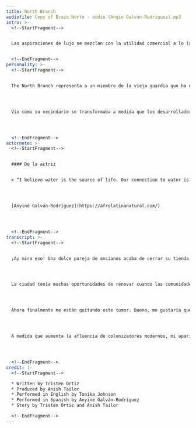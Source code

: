 ```yaml
---
title: North Branch
audiofile: Copy of Brazo Norte - audio (Angie Galvan-Rodriguez).mp3
intro: >-
  <!--StartFragment-->


  Las aspiraciones de lujo se mezclan con la utilidad comercial a lo largo de la rama norte. Curvando desde el cruce del centro en Wolf Point, esta sucursal alberga condominios de vidrio brillante y clubes exclusivos en sus orillas. Pero eventualmente, las tiendas de llantas, los lotes de autobuses y las fábricas de concreto aparecen junto con las comodidades urbanas. Goose Island, ubicada en el North Branch, recuerda épocas de industria pesada en sus suelos contaminados, incluso cuando Lincoln Yards, un patio de juegos financiado con fondos públicos para los ricos, brotara de ellos. Hacia Arriba cerca de Lathrop Homes, Related Corporation ha reducido las viviendas públicas disponibles al rehabilitar edificios de ladrillo como unidades asequibles y de lujo. Citado en el Chicago Reader, J.L. Gross, residente desde hace mucho tiempo, describe su comunidad como destripada por estructuras como un cobertizo para botes diseñado “para gente blanca”. En sus tramos superiores, North Branch se abre a frondosos parques y muelles privados que ofrecen a los propietarios un oasis urbano. Es decir, hasta que las alcantarillas combinadas se desbordan en el río.


  <!--EndFragment-->
personality: >-
  <!--StartFragment-->


  The North Branch representa a un miembro de la vieja guardia que ha estado en el vecindario durante décadas y se ha mantenido atrapado en la gentrificación. Ella es una comerciante mayor que fue un elemento fijo en la comunidad en los “tiempos anteriores”. Su tienda fue un punto focal y sirvió como un centro comunitario de facto para muchas familias en el área. La gente le dejaba una llave de repuesto de su apartamento para que la guardara en caso de que uno de los niños quedará bloqueado o un visitante llegará durante su turno de trabajo.




  Vio cómo su vecindario se transformaba a medida que los desarrolladores compraban parcelas de tierra alrededor de su tienda. Pero ella se negó a vender y simplemente aguantó mientras su comunidad estaba fuera de servicio sin ningún control o voz al respecto. Todos sus viejos vecinos se han ido y ella está superando un sentimiento de pérdida. A veces, sus antiguos clientes regresan a la tienda solo para visitarla y saludarla. Miran con desprecio a los nuevos clientes porque no comprenden la historia o el valor de lo que les precedió.




  <!--EndFragment-->
actornote: >-
  <!--StartFragment-->


  #### De la actriz


  > “I believe water is the source of life. Our connection to water is closely tied to our connection and appreciation for the power that lies within nature. To be in the presence of bodies of water allows me to be in the present moment and remind me I’m alive. They also remind me that we are only here as visitors to this great wondrous planet we call earth. Therefore, as a visitor, I must give the respect and gratitude rivers, lakes and oceans deserve by being intentional about how I protect them for generations to come.”




  [Anyiné Galván-Rodríguez](https://afrolatinanatural.com/)




  <!--EndFragment-->
transcript: >-
  <!--StartFragment-->


  ¡Ay mira eso! Una dulce pareja de ancianos acaba de cerrar su tienda, la de la esquina al final de la cuadra. Sabes que pasaron décadas dirigiendo la tienda y criando a sus hijos ahí. Seria triste ver desaparecer su establecimiento, pero nadie que fue a su tienda vive aquí ya. No queda nadie para decir que lo echarán de menos. Expulsados por el aumento de los impuestos a la propiedad causado por la gentrificación. Al igual que el acné grave, una tonelada de cabezas blancas han ido apareciendo gradualmente en los vecindarios a mi alrededor. Pero, el North Shore Channel me dice que sea feliz con todo esto. Dijeron que esto es justo lo que necesito para darme la vuelta para ser más acogedor y abierto. ¿Pero a quién le doy la bienvenida y estoy abierto? Todos mis amigos ya no pueden permitirse el lujo de vivir aquí, y ahora hay solo un montón de personas blancas.




  La ciudad tenía muchas oportunidades de renovar cuando las comunidades de color todavía estaban aquí, antes de que les sacaran el precio de sus casas. Uno de los mayores cambios que estoy atravesando es la reubicación del General Iron. Llevan mucho tiempo en mi rama. Sin embargo, he estado aquí más tiempo. Su planta es uno de los pocos corredores industriales que todavía está aquí y me alegra verlo ir. Violaron constantemente las leyes ambientales mientras su contaminación hacía metástasis en mí.




  Ahora finalmente me están quitando este tumor. Bueno, me gustaría que realmente lo estuvieran quitando. En cambio, van a reubicarse en el río de Calumet. Encontraron otro río para victimizarse. Pero al igual que el South Branch, ya tienen suficientes corredores industriales y plantas que sofocan y envenenan el vecindario que los rodea.




  A medida que aumenta la afluencia de colonizadores modernos, mi apariencia cambia para mejor, de acuerdo con los nuevos residentes con derecho que han tomado el lugar de los que estaban aquí antes. Las comodidades que se me agregan no son para las personas que han estado aquí durante años, ni para mí, de hecho. Todo lo que hace es atraer riqueza, no comunidad. ¡Ay mira que lindo! Parece que estoy recibiendo otro bar con una cervecería artesanal dentro. Empacalo, Goose Island.




  <!--EndFragment-->
credit: |-
  <!--StartFragment-->

  * Written by Tristen Ortiz
  * Produced by Anish Tailor
  * Performed in English by Tonika Johnson
  * Performed in Spanish by Anyiné Galván-Rodríguez
  * Story by Tristen Ortiz and Anish Tailor

  <!--EndFragment-->
---
```

